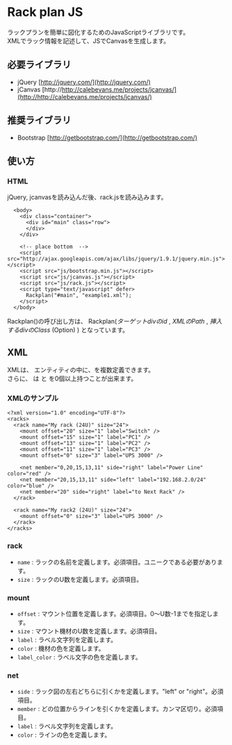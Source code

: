 Rack plan JS
======================
ラックプランを簡単に図化するためのJavaScriptライブラリです。  
XMLでラック情報を記述して、JSでCanvasを生成します。

必要ライブラリ
-------------
+ jQuery [http://jquery.com/](http://jquery.com/)
+ jCanvas [http://http://calebevans.me/projects/jcanvas/](http://http://calebevans.me/projects/jcanvas/)

推奨ライブラリ
-------------
+ Bootstrap [http://getbootstrap.com/](http://getbootstrap.com/)

使い方
------
### HTML ###
jQuery, jcanvasを読み込んだ後、rack.jsを読み込みます。  

	  <body>
	    <div class="container">
	      <div id="main" class="row">
	      </div>
	    </div>
	
	    <!-- place bottom  -->
	    <script src="http://ajax.googleapis.com/ajax/libs/jquery/1.9.1/jquery.min.js"></script>
	    <script src="js/bootstrap.min.js"></script>
	    <script src="js/jcanvas.js"></script>
	    <script src="js/rack.js"></script>
	    <script type="text/javascript" defer>
	      Rackplan("#main", "example1.xml");
	    </script>
	  </body>

Rackplan()の呼び出し方は、
	Rackplan(_ターゲットdivのid_ , _XMLのPath_ , _挿入するdivのClass_ (Option) )
となっています。

 XML
------

XMLは、<racks> エンティティの中に、<rack>を複数定義できます。  
さらに、<rack> は <mount> と <net> を0個以上持つことが出来ます。

### XMLのサンプル ###

    <?xml version="1.0" encoding="UTF-8"?>
    <racks>
      <rack name="My rack (24U)" size="24">
        <mount offset="20" size="1" label="Switch" />
        <mount offset="15" size="1" label="PC1" />
        <mount offset="13" size="1" label="PC2" />
        <mount offset="11" size="1" label="PC3" />
        <mount offset="0" size="3" label="UPS 3000" />
     
        <net member="0,20,15,13,11" side="right" label="Power Line" color="red" />
        <net member="20,15,13,11" side="left" label="192.168.2.0/24" color="blue" />
        <net member="20" side="right" label="to Next Rack" />
      </rack>

      <rack name="My rack2 (24U)" size="24">
        <mount offset="0" size="3" label="UPS 3000" />
      </rack>
    </racks>


### rack ###
+   `name` :
    ラックの名前を定義します。必須項目。ユニークである必要があります。
+   `size` :
    ラックのU数を定義します。必須項目。

### mount ###
+   `offset` :
    マウント位置を定義します。必須項目。0〜U数-1までを指定します。
+   `size` :
    マウント機材のU数を定義します。必須項目。
+   `label` :
    ラベル文字列を定義します。
+   `color` :
    機材の色を定義します。
+   `label_color` :
    ラベル文字の色を定義します。

### net ###
+   `side` :
    ラック図の左右どちらに引くかを定義します。"left" or "right"。必須項目。
+   `member` :
    どの位置からラインを引くかを定義します。カンマ区切り。必須項目。
+   `label` :
    ラベル文字列を定義します。
+   `color` :
    ラインの色を定義します。

